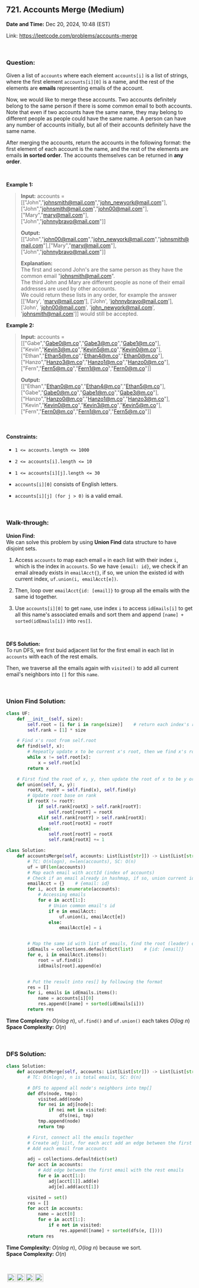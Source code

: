 ## 721. Accounts Merge (Medium)
**Date and Time:** Dec 20, 2024, 10:48 (EST)

Link: https://leetcode.com/problems/accounts-merge

<br>

### Question:
Given a list of `accounts` where each element `accounts[i]` is a list of strings, where the first element `accounts[i][0]` is a name, and the rest of the elements are **emails** representing emails of the account.

Now, we would like to merge these accounts. Two accounts definitely belong to the same person if there is some common email to both accounts. Note that even if two accounts have the same name, they may belong to different people as people could have the same name. A person can have any number of accounts initially, but all of their accounts definitely have the same name.

After merging the accounts, return the accounts in the following format: the first element of each account is the name, and the rest of the elements are emails **in sorted order**. The accounts themselves can be returned in **any order**.

<br>

**Example 1:**
> **Input:** accounts = <br> 
> [["John","johnsmith@mail.com","john_newyork@mail.com"], <br>
> ["John","johnsmith@mail.com","john00@mail.com"], <br>
> ["Mary","mary@mail.com"], <br>
> ["John","johnnybravo@mail.com"]] <br>
> 
> **Output:** <br>
> [["John","john00@mail.com","john_newyork@mail.com","johnsmith@mail.com"],["Mary","mary@mail.com"], <br>
> ["John","johnnybravo@mail.com"]]
>
> **Explanation:** <br>
> The first and second John's are the same person as they have the common email "johnsmith@mail.com". <br>
> The third John and Mary are different people as none of their email addresses are used by other accounts. <br>
> We could return these lists in any order, for example the answer [['Mary', 'mary@mail.com'], ['John', 'johnnybravo@mail.com'],  <br>
> ['John', 'john00@mail.com', 'john_newyork@mail.com', 'johnsmith@mail.com']] would still be accepted.

**Example 2:**
> **Input:** accounts = <br>
> [["Gabe","Gabe0@m.co","Gabe3@m.co","Gabe1@m.co"], <br>
> ["Kevin","Kevin3@m.co","Kevin5@m.co","Kevin0@m.co"], <br>
> ["Ethan","Ethan5@m.co","Ethan4@m.co","Ethan0@m.co"], <br>
> ["Hanzo","Hanzo3@m.co","Hanzo1@m.co","Hanzo0@m.co"], <br>
> ["Fern","Fern5@m.co","Fern1@m.co","Fern0@m.co"]]
> 
> **Output:** <br>
> [["Ethan","Ethan0@m.co","Ethan4@m.co","Ethan5@m.co"], <br>
> ["Gabe","Gabe0@m.co","Gabe1@m.co","Gabe3@m.co"], <br>
> ["Hanzo","Hanzo0@m.co","Hanzo1@m.co","Hanzo3@m.co"], <br>
> ["Kevin","Kevin0@m.co","Kevin3@m.co","Kevin5@m.co"], <br>
> ["Fern","Fern0@m.co","Fern1@m.co","Fern5@m.co"]]

<br>

#### Constraints:
* `1 <= accounts.length <= 1000`

* `2 <= accounts[i].length <= 10`

* `1 <= accounts[i][j].length <= 30`

* `accounts[i][0]` consists of English letters.

* `accounts[i][j] (for j > 0)` is a valid email.

<br>

### Walk-through: 
**Union Find:** <br>
We can solve this problem by using **Union Find** data structure to have disjoint sets.

1. Access `accounts` to map each email `e` in each list with their index `i`, which is the index in `accounts`. So we have `{email: id}`, we check if an email already exists in `emailAcct{}`, if so, we union the existed id with current index, `uf.union(i, emailAcct[e])`.

2. Then, loop over `emailAcct{id: [email]}` to group all the emails with the same id together.

3. Use `accounts[i][0]` to get `name`, use index `i` to access `idEmails[i]` to get all this name's associated emails and sort them and append `[name] + sorted(idEmails[i])` into `res[]`.

<br>

**DFS Solution:** <br>
To run DFS, we first buid adjacent list for the first email in each list in `accounts` with each of the rest emails.

Then, we traverse all the emails again with `visited()` to add all current email's neighbors into `[]` for this `name`.

<br>

### Union Find Solution:
```python
class UF:
    def __init__(self, size):
        self.root = [i for i in range(size)]    # return each index's root
        self.rank = [1] * size

    # Find x's root from self.root
    def find(self, x):
        # Repeatly update x to be current x's root, then we find x's root's root until x = self.root[x], because the default value of root 0 will be 0 = self.root[x] = 0
        while x != self.root[x]:
            x = self.root[x]
        return x

    # First find the root of x, y, then update the root of x to be y or the root of y to be x base on which rank is higher
    def union(self, x, y):
        rootX, rootY = self.find(x), self.find(y)
        # Update root base on rank
        if rootX != rootY:
            if self.rank[rootX] > self.rank[rootY]:
                self.root[rootY] = rootX
            elif self.rank[rootY] > self.rank[rootX]:
                self.root[rootX] = rootY
            else:
                self.root[rootY] = rootX
                self.rank[rootX] += 1

class Solution:
    def accountsMerge(self, accounts: List[List[str]]) -> List[List[str]]:
        # TC: O(nlogn), n=len(accounts), SC: O(n)
        uf = UF(len(accounts))
        # Map each email with acctId (index of accounts)
        # Check if an email already in hashmap, if so, union current id and the existed id
        emailAcct = {}    # {email: id}
        for i, acct in enumerate(accounts):
            # Accessing emails
            for e in acct[1:]:
                # Union common email's id
                if e in emailAcct:
                    uf.union(i, emailAcct[e])
                else:
                    emailAcct[e] = i


        # Map the same id with list of emails, find the root (leader) of index i, then append email into hashmap[leader]
        idEmails = collections.defaultdict(list)    # {id: [email]}
        for e, i in emailAcct.items():
            root = uf.find(i)
            idEmails[root].append(e)


        # Put the result into res[] by following the format
        res = []
        for i, emails in idEmails.items():
            name = accounts[i][0]
            res.append([name] + sorted(idEmails[i]))
        return res
```
**Time Complexity:** $O(nlog\ n)$, `uf.find()` and `uf.union()` each takes $O(log\ n)$ <br>
**Space Complexity:** $O(n)$

<br>

### DFS Solution:
```python
class Solution:
    def accountsMerge(self, accounts: List[List[str]]) -> List[List[str]]:
        # TC: O(nlogn), n is total emails, SC: O(n)

        # DFS to append all node's neighbors into tmp[]
        def dfs(node, tmp):
            visited.add(node)
            for nei in adj[node]:
                if nei not in visited:
                    dfs(nei, tmp)
            tmp.append(node)
            return tmp

        # First, connect all the emails together
        # Create adj list, for each acct add an edge between the first email and each of the other emails in the acct
        # Add each email from accounts

        adj = collections.defaultdict(set)
        for acct in accounts:
            # Add edge between the first email with the rest emails
            for e in acct[1:]:
                adj[acct[1]].add(e)
                adj[e].add(acct[1])

        visited = set()
        res = []
        for acct in accounts:
            name = acct[0]
            for e in acct[1:]:
                if e not in visited:
                    res.append([name] + sorted(dfs(e, [])))
        return res
```
**Time Complexity:** $O(nlog\ n)$, $O(log\ n)$ because we sort. <br>
**Space Complexity:** $O(n)$

<br>

<img style="height:22px!important;margin-left:3px;vertical-align:text-bottom;" src="https://mirrors.creativecommons.org/presskit/icons/cc.svg?ref=chooser-v1" alt="CC BY-NC-SA" title="CC BY-NC-SA"><img style="height:22px!important;margin-left:3px;vertical-align:text-bottom;" src="https://mirrors.creativecommons.org/presskit/icons/by.svg?ref=chooser-v1" alt="BY: credit must be given to the creator" title="BY: credit must be given to the creator"><img style="height:22px!important;margin-left:3px;vertical-align:text-bottom;" src="https://mirrors.creativecommons.org/presskit/icons/nc.svg?ref=chooser-v1" alt="NC: Only noncommercial uses of the work are permitted" title="NC: Only noncommercial uses of the work are permitted"><img style="height:22px!important;margin-left:3px;vertical-align:text-bottom;" src="https://mirrors.creativecommons.org/presskit/icons/sa.svg?ref=chooser-v1" alt="SA: Adaptations must be shared under the same terms" title="SA: Adaptations must be shared under the same terms">